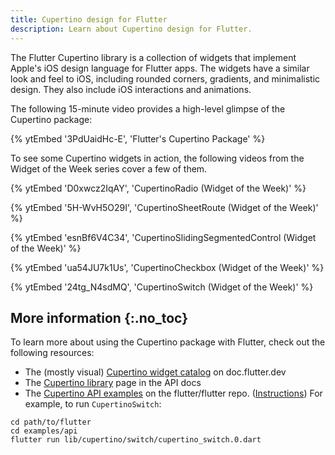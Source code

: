 ```yaml
---
title: Cupertino design for Flutter
description: Learn about Cupertino design for Flutter.
---
```


The Flutter Cupertino library is a collection
of widgets that implement Apple's iOS design language
for Flutter apps. The widgets have a similar look
and feel to iOS, including rounded corners, gradients,
and minimalistic design.
They also include iOS interactions and animations.

The following 15-minute video provides a high-level
glimpse of the Cupertino package:

{% ytEmbed '3PdUaidHc-E', 'Flutter\'s Cupertino Package' %}

To see some Cupertino widgets in action, the following videos from the
Widget of the Week series cover a few of them.

{% ytEmbed 'D0xwcz2IqAY', 'CupertinoRadio (Widget of the Week)' %}

{% ytEmbed '5H-WvH5O29I', 'CupertinoSheetRoute (Widget of the Week)' %}

{% ytEmbed 'esnBf6V4C34', 'CupertinoSlidingSegmentedControl (Widget of the Week)' %}

{% ytEmbed 'ua54JU7k1Us', 'CupertinoCheckbox (Widget of the Week)' %}

{% ytEmbed '24tg_N4sdMQ', 'CupertinoSwitch (Widget of the Week)' %}

## More information {:.no_toc}

To learn more about using the Cupertino
package with Flutter,
check out the following resources:

* The (mostly visual) [Cupertino widget catalog][]
  on doc.flutter.dev
* The [Cupertino library][] page in the API docs
* The [Cupertino API examples][] on the flutter/flutter
  repo. ([Instructions][]) For example,
  to run `CupertinoSwitch`:

```console
cd path/to/flutter
cd examples/api
flutter run lib/cupertino/switch/cupertino_switch.0.dart
```

[Cupertino API examples]: {{site.github}}/flutter/flutter/tree/master/examples/api/lib/cupertino
[Cupertino library]: {{site.api}}/flutter/cupertino/cupertino-library.html
[Cupertino widget catalog]: /ui/widgets/cupertino
[Instructions]: {{site.github}}/flutter/flutter/tree/master/examples/api#api-example-code


